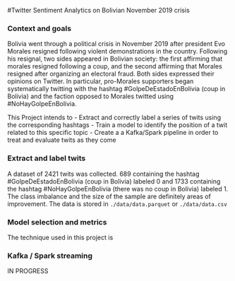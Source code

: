 #Twitter Sentiment Analytics on Bolivian November 2019 crisis

### Context and goals
Bolivia went through a political crisis in November 2019 after president Evo Morales resigned following violent demonstrations in the country.
Following his resignal, two sides appeared in Bolivian society: the first affirming that morales resigned following a coup, and the second affirming
that Morales resigned after organizing an electoral fraud. Both sides expressed their opinions on Twitter. In particular, pro-Morales
supporters began systematically twitting with the hashtag #GolpeDeEstadoEnBolivia (coup in Bolivia) and the faction opposed to Morales
twitted using #NoHayGolpeEnBolivia.

This Project intends to
    - Extract and correctly label a series of twits using the corresponding hashtags
    - Train a model to identify the position of a twit related to this specific topic
    - Create a a Kafka/Spark pipeline in order to treat and evaluate twits as they come

### Extract and label twits
A dataset of 2421 twits was collected. 689 containing the hashtag #GolpeDeEstadoEnBolivia (coup in Bolivia) labeled 0
and 1733 containing the hashtag #NoHayGolpeEnBolivia (there was no coup in Bolivia) labeled 1. The class imbalance and the 
size of the sample are definitely areas of improvement. The data is stored in `./data/data.parquet` or `./data/data.csv`

### Model selection and metrics 
The technique used in this project is 

### Kafka / Spark streaming

IN PROGRESS


